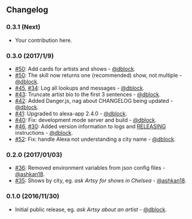## Changelog

### 0.3.1 (Next)

* Your contribution here.

### 0.3.0 (2017/1/9)

* [#50](https://github.com/artsy/elderfield/pull/50): Add cards for artists and shows - [@dblock](https://github.com/dblock).
* [#50](https://github.com/artsy/elderfield/pull/50): The skill now returns one (recommended) show, not multiple - [@dblock](https://github.com/dblock).
* [#45](https://github.com/artsy/elderfield/pull/45), [#34](https://github.com/artsy/elderfield/issues/34): Log all lookups and messages - [@dblock](https://github.com/dblock).
* [#43](https://github.com/artsy/elderfield/pull/43): Truncate artist bio to the first 3 sentences - [@dblock](https://github.com/dblock).
* [#42](https://github.com/artsy/elderfield/pull/42): Added Danger.js, nag about CHANGELOG being updated - [@dblock](https://github.com/dblock).
* [#41](https://github.com/artsy/elderfield/pull/41): Upgraded to alexa-app 2.4.0 - [@dblock](https://github.com/dblock).
* [#40](https://github.com/artsy/elderfield/pull/40): Fix: development mode server and build - [@dblock](https://github.com/dblock).
* [#46](https://github.com/artsy/elderfield/pull/46), [#30](https://github.com/artsy/elderfield/issues/30): Added version information to logs and [RELEASING](RELEASING.md) instructions - [@dblock](https://github.com/dblock).
* [#52](https://github.com/artsy/elderfield/pull/52): Fix: handle Alexa not understanding a city name - [@dblock](https://github.com/dblock).

### 0.2.0 (2017/01/03)

* [#36](https://github.com/artsy/elderfield/pull/36): Removed environment variables from json config files - [@ashkan18](https://github.com/ashkan18).
* [#35](https://github.com/artsy/elderfield/pull/35): Shows by city, eg. _ask Artsy for shows in Chelsea_ - [@ashkan18](https://github.com/ashkan18).

### 0.1.0 (2016/11/30)

* Initial public release, eg. _ask Artsy about an artist_ - [@dblock](https://github.com/dblock).
